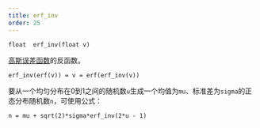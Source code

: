 ```yaml
---
title: erf_inv
order: 25
---
```

`float  erf_inv(float v)`

[高斯误差函数](http://en.wikipedia.org/wiki/Error_function)的反函数。

`erf_inv(erf(v)) = v = erf(erf_inv(v))`

要从一个均匀分布在0到1之间的随机数`u`生成一个均值为`mu`、标准差为`sigma`的正态分布随机数`n`，可使用公式：

`n = mu + sqrt(2)*sigma*erf_inv(2*u - 1)`
